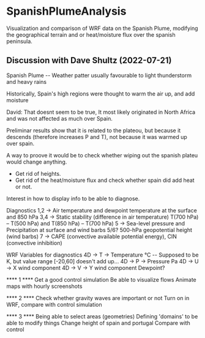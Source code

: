 # SpanishPlumeAnalysis
Visualization and comparison of WRF data on the Spanish Plume, modifying the geographical terrain and or heat/moisture flux over the spanish peninsula.

## Discussion with Dave Shultz (2022-07-21)
Spanish Plume -- Weather patter usually favourable to light thunderstorm and heavy rains

Historically, Spain's high regions were thought to warm the air up, and add moisture

David: That doesnt seem to be true, It most likely originated in North Africa and was not affected as much over Spain.

Preliminar results show that it is related to the plateou, but because it descends (therefore increases P and T), not because it was warmed up over spain.

A way to proove it would be to check whether wiping out the spanish plateu would change anything.

- Get rid of heights.
- Get rid of the heat/moisture flux and check whether spain did add heat or not.



Interest in how to display info to be able to diagnose.

Diagnostics
1,2 -> Air temperature and dewpoint temperature at the surface and 850 hPa
3,4 -> Static stability (difference in air temperature) T(700 hPa) – T(500 hPa) and T(850 hPa) – T(700 hPa)
5 ->   Sea-level pressure and Precipitation at surface and wind barbs
5/6?   500-hPa geopotential height (wind barbs)
7 ->   CAPE (convective available potential energy), CIN (convective inhibition)

WRF Variables for diagnostics
4D -> T -> Temperature °C -- Supposed to be K, but value range [-20,60] doesn't add up...
4D -> P -> Pressure Pa
4D -> U -> X wind component
4D -> V -> Y wind component
Dewpoint?


**** 1 ****
Get a good control simulation
	Be able to visualize flows
	Animate maps with hourly screenshots
	
**** 2  ****
Check whether gravity waves are important or not
	Turn on in WRF, compare with control simulation

**** 3 ****
Being able to select areas (geometries) 
	Defining 'domains' to be able to modify things
	Change height of spain and portugal
	Compare with control
